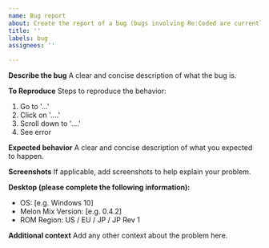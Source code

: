 ```yaml
---
name: Bug report
about: Create the report of a bug (bugs involving Re:Coded are currently not being accepted)
title: ''
labels: bug
assignees: ''

---
```


**Describe the bug**
A clear and concise description of what the bug is.

**To Reproduce**
Steps to reproduce the behavior:
1. Go to '...'
2. Click on '....'
3. Scroll down to '....'
4. See error

**Expected behavior**
A clear and concise description of what you expected to happen.

**Screenshots**
If applicable, add screenshots to help explain your problem.

**Desktop (please complete the following information):**
 - OS: [e.g. Windows 10]
 - Melon Mix Version: [e.g. 0.4.2]
 - ROM Region: US / EU / JP / JP Rev 1

**Additional context**
Add any other context about the problem here.
